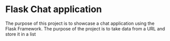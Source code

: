 # Flask Chat application

The purpose of this project is to showcase a chat application using the Flask
Framework. The purpose of the project is to take data from a URL and store it
in a list